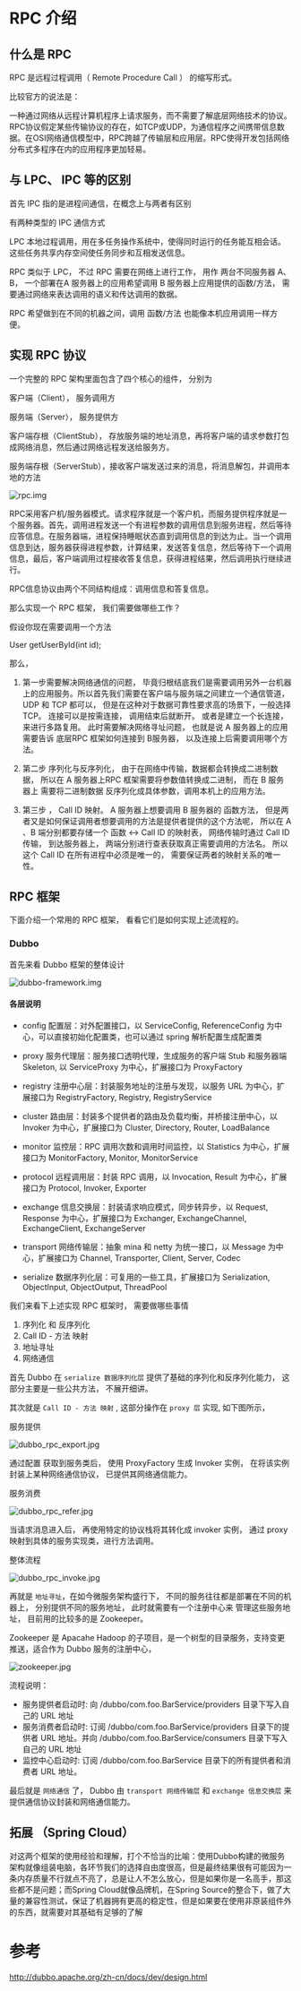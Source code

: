 # RPC 介绍

##  什么是 RPC

RPC 是远程过程调用（ Remote Procedure Call ） 的缩写形式。

比较官方的说法是： 

一种通过网络从远程计算机程序上请求服务，而不需要了解底层网络技术的协议。RPC协议假定某些传输协议的存在，如TCP或UDP，为通信程序之间携带信息数据。在OSI网络通信模型中，RPC跨越了传输层和应用层。RPC使得开发包括网络分布式多程序在内的应用程序更加轻易。


##  与 LPC、 IPC 等的区别

首先 IPC 指的是进程间通信，在概念上与两者有区别

有两种类型的 IPC 通信方式

LPC 本地过程调用，用在多任务操作系统中，使得同时运行的任务能互相会话。这些任务共享内存空间使任务同步和互相发送信息。

RPC 类似于 LPC， 不过 RPC 需要在网络上进行工作， 用作 两台不同服务器 A、 B，  一个部署在A 服务器上的应用希望调用 B 服务器上应用提供的函数/方法， 需要通过网络来表达调用的语义和传达调用的数据。

RPC 希望做到在不同的机器之间，调用 函数/方法 也能像本机应用调用一样方便。

##  实现 RPC 协议

一个完整的 RPC 架构里面包含了四个核心的组件， 分别为

客户端（Client）， 服务调用方

服务端（Server）， 服务提供方

客户端存根（ClientStub）， 存放服务端的地址消息，再将客户端的请求参数打包成网络消息，然后通过网络远程发送给服务方。

服务端存根（ServerStub），接收客户端发送过来的消息，将消息解包，并调用本地的方法

![rpc.img](./imgs/rpc/RPC.png "RPC 架构")

RPC采用客户机/服务器模式。请求程序就是一个客户机，而服务提供程序就是一个服务器。首先，调用进程发送一个有进程参数的调用信息到服务进程，然后等待应答信息。在服务器端，进程保持睡眠状态直到调用信息的到达为止。当一个调用信息到达，服务器获得进程参数，计算结果，发送答复信息，然后等待下一个调用信息，最后，客户端调用过程接收答复信息，获得进程结果，然后调用执行继续进行。

RPC信息协议由两个不同结构组成：调用信息和答复信息。

那么实现一个 RPC 框架， 我们需要做哪些工作？

假设你现在需要调用一个方法

User getUserById(int id);

那么，

1. 第一步需要解决网络通信的问题， 毕竟归根结底我们是需要调用另外一台机器上的应用服务。所以首先我们需要在客户端与服务端之间建立一个通信管道， UDP 和 TCP 都可以， 但是在这种对于数据可靠性要求高的场景下，一般选择TCP。 连接可以是按需连接， 调用结束后就断开。 或者是建立一个长连接，来进行多路复用。 此时需要解决网络寻址问题， 也就是说 A 服务器上的应用需要告诉 底层RPC 框架如何连接到 B服务器， 以及连接上后需要调用哪个方法。

2. 第二步 序列化与反序列化， 由于在网络中传输，数据都会转换成二进制数据， 所以在 A 服务器上RPC 框架需要将参数值转换成二进制， 而在 B 服务器上 需要将二进制数据 反序列化成具体参数，调用本机上的应用方法。

3. 第三步 ， Call ID 映射。 A 服务器上想要调用 B 服务器的 函数方法， 但是两者又是如何保证调用者想要调用的方法是提供者提供的这个方法呢， 所以在 A 、B 端分别都要存储一个 函数 <-> Call ID 的映射表， 网络传输时通过 Call ID 传输， 到达服务器上， 两端分别进行查表获取真正需要调用的方法名。 所以这个 Call ID 在所有进程中必须是唯一的， 需要保证两者的映射关系的唯一性。

## RPC 框架

下面介绍一个常用的 RPC 框架， 看看它们是如何实现上述流程的。

### Dubbo

首先来看 Dubbo 框架的整体设计

![dubbo-framework.img](./imgs/rpc/dubbo-framework.jpg "dubbo 架构")

#### 各层说明

- config 配置层：对外配置接口，以 ServiceConfig, ReferenceConfig 为中心，可以直接初始化配置类，也可以通过 spring 解析配置生成配置类

- proxy 服务代理层：服务接口透明代理，生成服务的客户端 Stub 和服务器端 Skeleton, 以 ServiceProxy 为中心，扩展接口为 ProxyFactory

- registry 注册中心层：封装服务地址的注册与发现，以服务 URL 为中心，扩展接口为 RegistryFactory, Registry, RegistryService

- cluster 路由层：封装多个提供者的路由及负载均衡，并桥接注册中心，以 Invoker 为中心，扩展接口为 Cluster, Directory, Router, LoadBalance

- monitor 监控层：RPC 调用次数和调用时间监控，以 Statistics 为中心，扩展接口为 MonitorFactory, Monitor, MonitorService

- protocol 远程调用层：封装 RPC 调用，以 Invocation, Result 为中心，扩展接口为 Protocol, Invoker, Exporter

- exchange 信息交换层：封装请求响应模式，同步转异步，以 Request, Response 为中心，扩展接口为 Exchanger, ExchangeChannel, ExchangeClient, ExchangeServer

- transport 网络传输层：抽象 mina 和 netty 为统一接口，以 Message 为中心，扩展接口为 Channel, Transporter, Client, Server, Codec

- serialize 数据序列化层：可复用的一些工具，扩展接口为 Serialization, ObjectInput, ObjectOutput, ThreadPool


我们来看下上述实现 RPC 框架时， 需要做哪些事情
1. 序列化 和 反序列化
2. Call ID - 方法 映射
3. 地址寻址
4. 网络通信

首先 Dubbo 在 `serialize 数据序列化层` 提供了基础的序列化和反序列化能力，
这部分主要是一些公共方法， 不展开细讲。

其次就是 `Call ID - 方法 映射` , 这部分操作在 `proxy 层` 实现,  如下图所示，

服务提供

![dubbo_rpc_export.jpg](./imgs/rpc/dubbo_rpc_export.jpg "dubbo-export")

通过配置 获取到服务类后， 使用 ProxyFactory 生成 Invoker 实例， 在将该实例封装上某种网络通信协议， 已提供其网络通信能力。

服务消费

![dubbo_rpc_refer.jpg](./imgs/rpc/dubbo_rpc_refer.jpg "dubbo-refer")

当请求消息进入后， 再使用特定的协议栈将其转化成 invoker 实例， 通过 proxy 映射到具体的服务实现类，进行方法调用。

整体流程

![dubbo_rpc_invoke.jpg](./imgs/rpc/dubbo_rpc_invoke.jpg "dubbo-invoke")


再就是 `地址寻址`，在如今微服务架构盛行下， 不同的服务往往都是部署在不同的机器上， 分别提供不同的服务地址， 此时就需要有一个注册中心来 管理这些服务地址， 目前用的比较多的是 Zookeeper。

Zookeeper 是 Apacahe Hadoop 的子项目，是一个树型的目录服务，支持变更推送，适合作为 Dubbo 服务的注册中心，

![zookeeper.jpg](./imgs/rpc/zookeeper.jpg "zookeeper")

流程说明：

- 服务提供者启动时: 向 /dubbo/com.foo.BarService/providers 目录下写入自己的 URL 地址
- 服务消费者启动时: 订阅 /dubbo/com.foo.BarService/providers 目录下的提供者 URL 地址。并向 /dubbo/com.foo.BarService/consumers 目录下写入自己的 URL 地址
- 监控中心启动时: 订阅 /dubbo/com.foo.BarService 目录下的所有提供者和消费者 URL 地址。


最后就是 `网络通信` 了， Dubbo 由 `transport 网络传输层` 和 `exchange 信息交换层` 来提供通信协议封装和网络通信能力。

                                                                                                                             
## 拓展 （Spring Cloud）


对这两个框架的使用经验和理解，打个不恰当的比喻：使用Dubbo构建的微服务架构就像组装电脑，各环节我们的选择自由度很高，但是最终结果很有可能因为一条内存质量不行就点不亮了，总是让人不怎么放心，但是如果你是一名高手，那这些都不是问题；而Spring Cloud就像品牌机，在Spring Source的整合下，做了大量的兼容性测试，保证了机器拥有更高的稳定性，但是如果要在使用非原装组件外的东西，就需要对其基础有足够的了解


# 参考

http://dubbo.apache.org/zh-cn/docs/dev/design.html